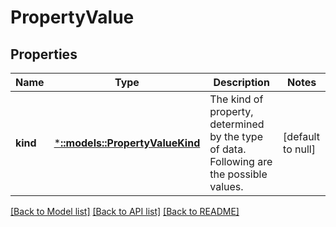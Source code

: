 # PropertyValue

## Properties
Name | Type | Description | Notes
------------ | ------------- | ------------- | -------------
**kind** | [***::models::PropertyValueKind**](PropertyValueKind.md) | The kind of property, determined by the type of data. Following are the possible values. | [default to null]

[[Back to Model list]](../README.md#documentation-for-models) [[Back to API list]](../README.md#documentation-for-api-endpoints) [[Back to README]](../README.md)


